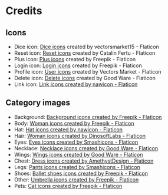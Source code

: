 # Credits

## Icons

- Dice icon: [Dice icons](https://www.flaticon.com/free-icons/dice)
  created by vectorsmarket15 - Flaticon
- Reset icon: [Reset icons](https://www.flaticon.com/free-icons/reset)
  created by Catalin Fertu - Flaticon
- Plus icon: [Plus icons](https://www.flaticon.com/free-icons/plus)
  created by Freepik - Flaticon
- Login icon: [Login icons](https://www.flaticon.com/free-icons/login)
  created by Freepik - Flaticon
- Profile icon: [User icons](https://www.flaticon.com/free-icons/user)
  created by Vectors Market - Flaticon
- Delete icon: [Delete icons](https://www.flaticon.com/free-icons/delete)
  created by Good Ware - Flaticon
- Link icon: <a href="https://www.flaticon.com/free-icons/link" title="link icons">Link icons created by nawicon - Flaticon</a>

## Category images

- Background: <a href="https://www.flaticon.com/free-icons/background" title="background icons">Background icons created by Freepik - Flaticon</a>
- Body: <a href="https://www.flaticon.com/free-icons/woman" title="woman icons">Woman icons created by Freepik - Flaticon</a>
- Hat: <a href="https://www.flaticon.com/free-icons/hat" title="hat icons">Hat icons created by nawicon - Flaticon</a>
- Hair: <a href="https://www.flaticon.com/free-icons/woman" title="woman icons">Woman icons created by DinosoftLabs - Flaticon</a>
- Eyes: <a href="https://www.flaticon.com/free-icons/eyes" title="eyes icons">Eyes icons created by Smashicons - Flaticon</a>
- Necklace: <a href="https://www.flaticon.com/free-icons/necklace" title="necklace icons">Necklace icons created by Good Ware - Flaticon</a>
- Wings: <a href="https://www.flaticon.com/free-icons/wings" title="wings icons">Wings icons created by Good Ware - Flaticon</a>
- Chest: <a href="https://www.flaticon.com/free-icons/dress" title="dress icons">Dress icons created by AmethystDesign - Flaticon</a>
- Legs: <a href="https://www.flaticon.com/free-icons/pants" title="pants icons">Pants icons created by Smashicons - Flaticon</a>
- Shoes: <a href="https://www.flaticon.com/free-icons/ballet-shoes" title="ballet shoes icons">Ballet shoes icons created by Freepik - Flaticon</a>
- Other: <a href="https://www.flaticon.com/free-icons/umbrella" title="umbrella icons">Umbrella icons created by Freepik - Flaticon</a>
- Pets: <a href="https://www.flaticon.com/free-icons/cat" title="cat icons">Cat icons created by Freepik - Flaticon</a>
